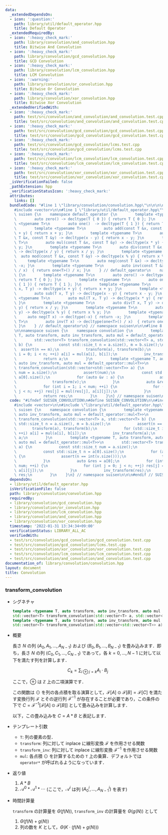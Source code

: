 ```yaml
---
data:
  _extendedDependsOn:
  - icon: ':question:'
    path: library/util/default_operator.hpp
    title: Default Operator
  _extendedRequiredBy:
  - icon: ':heavy_check_mark:'
    path: library/convolution/and_convolution.hpp
    title: Bitwise And Convolution
  - icon: ':heavy_check_mark:'
    path: library/convolution/gcd_convolution.hpp
    title: GCD Convolution
  - icon: ':heavy_check_mark:'
    path: library/convolution/lcm_convolution.hpp
    title: LCM Convolution
  - icon: ':warning:'
    path: library/convolution/or_convolution.hpp
    title: Bitwise Or Convolution
  - icon: ':heavy_check_mark:'
    path: library/convolution/xor_convolution.hpp
    title: Bitwise Xor Convolution
  _extendedVerifiedWith:
  - icon: ':heavy_check_mark:'
    path: test/src/convolution/and_convolution/and_convolution.test.cpp
    title: test/src/convolution/and_convolution/and_convolution.test.cpp
  - icon: ':heavy_check_mark:'
    path: test/src/convolution/gcd_convolution/gcd_convolution.test.cpp
    title: test/src/convolution/gcd_convolution/gcd_convolution.test.cpp
  - icon: ':heavy_check_mark:'
    path: test/src/convolution/gcd_convolution/lcms.test.cpp
    title: test/src/convolution/gcd_convolution/lcms.test.cpp
  - icon: ':heavy_check_mark:'
    path: test/src/convolution/lcm_convolution/lcm_convolution.test.cpp
    title: test/src/convolution/lcm_convolution/lcm_convolution.test.cpp
  - icon: ':heavy_check_mark:'
    path: test/src/convolution/xor_convolution/xor_convolution.test.cpp
    title: test/src/convolution/xor_convolution/xor_convolution.test.cpp
  _isVerificationFailed: false
  _pathExtension: hpp
  _verificationStatusIcon: ':heavy_check_mark:'
  attributes:
    links: []
  bundledCode: "#line 1 \"library/convolution/convolution.hpp\"\n\n\n\n#include <cassert>\n\
    #include <vector>\n\n#line 1 \"library/util/default_operator.hpp\"\n\n\n\nnamespace\
    \ suisen {\n    namespace default_operator {\n        template <typename T>\n\
    \        auto zero() -> decltype(T { 0 }) { return T { 0 }; }\n        template\
    \ <typename T>\n        auto one()  -> decltype(T { 1 }) { return T { 1 }; }\n\
    \        template <typename T>\n        auto add(const T &x, const T &y) -> decltype(x\
    \ + y) { return x + y; }\n        template <typename T>\n        auto sub(const\
    \ T &x, const T &y) -> decltype(x - y) { return x - y; }\n        template <typename\
    \ T>\n        auto mul(const T &x, const T &y) -> decltype(x * y) { return x *\
    \ y; }\n        template <typename T>\n        auto div(const T &x, const T &y)\
    \ -> decltype(x / y) { return x / y; }\n        template <typename T>\n      \
    \  auto mod(const T &x, const T &y) -> decltype(x % y) { return x % y; }\n   \
    \     template <typename T>\n        auto neg(const T &x) -> decltype(-x) { return\
    \ -x; }\n        template <typename T>\n        auto inv(const T &x) -> decltype(one<T>()\
    \ / x)  { return one<T>() / x; }\n    } // default_operator\n    namespace default_operator_noref\
    \ {\n        template <typename T>\n        auto zero() -> decltype(T { 0 }) {\
    \ return T { 0 }; }\n        template <typename T>\n        auto one()  -> decltype(T\
    \ { 1 }) { return T { 1 }; }\n        template <typename T>\n        auto add(T\
    \ x, T y) -> decltype(x + y) { return x + y; }\n        template <typename T>\n\
    \        auto sub(T x, T y) -> decltype(x - y) { return x - y; }\n        template\
    \ <typename T>\n        auto mul(T x, T y) -> decltype(x * y) { return x * y;\
    \ }\n        template <typename T>\n        auto div(T x, T y) -> decltype(x /\
    \ y) { return x / y; }\n        template <typename T>\n        auto mod(T x, T\
    \ y) -> decltype(x % y) { return x % y; }\n        template <typename T>\n   \
    \     auto neg(T x) -> decltype(-x) { return -x; }\n        template <typename\
    \ T>\n        auto inv(T x) -> decltype(one<T>() / x)  { return one<T>() / x;\
    \ }\n    } // default_operator\n} // namespace suisen\n\n\n#line 8 \"library/convolution/convolution.hpp\"\
    \n\nnamespace suisen {\n    namespace convolution {\n        template <typename\
    \ T, auto transform, auto inv_transform, auto mul = default_operator::mul<T>>\n\
    \        std::vector<T> transform_convolution(std::vector<T> a, std::vector<T>\
    \ b) {\n            const std::size_t n = a.size(), m = b.size();\n          \
    \  assert(n == m);\n            transform(a), transform(b);\n            for (std::size_t\
    \ i = 0; i < n; ++i) a[i] = mul(a[i], b[i]);\n            inv_transform(a);\n\
    \            return a;\n        }\n        template <typename T, auto transform,\
    \ auto inv_transform, auto mul = default_operator::mul<T>>\n        std::vector<T>\
    \ transform_convolution(std::vector<std::vector<T>> a) {\n            const std::size_t\
    \ num = a.size();\n            assert(num);\n            const std::size_t n =\
    \ a[0].size();\n            for (auto &v : a) {\n                assert(n == int(v.size()));\n\
    \                transform(v);\n            }\n            auto &res = a[0];\n\
    \            for (int i = 1; i < num; ++i) {\n                for (int j = 0;\
    \ j < n; ++j) res[j] = mul(res[j], a[i][j]);\n            }\n            inv_transform(res);\n\
    \            return res;\n        }\n    }\n} // namespace suisen\n\n\n\n"
  code: "#ifndef SUISEN_CONVOLUTION\n#define SUISEN_CONVOLUTION\n\n#include <cassert>\n\
    #include <vector>\n\n#include \"library/util/default_operator.hpp\"\n\nnamespace\
    \ suisen {\n    namespace convolution {\n        template <typename T, auto transform,\
    \ auto inv_transform, auto mul = default_operator::mul<T>>\n        std::vector<T>\
    \ transform_convolution(std::vector<T> a, std::vector<T> b) {\n            const\
    \ std::size_t n = a.size(), m = b.size();\n            assert(n == m);\n     \
    \       transform(a), transform(b);\n            for (std::size_t i = 0; i < n;\
    \ ++i) a[i] = mul(a[i], b[i]);\n            inv_transform(a);\n            return\
    \ a;\n        }\n        template <typename T, auto transform, auto inv_transform,\
    \ auto mul = default_operator::mul<T>>\n        std::vector<T> transform_convolution(std::vector<std::vector<T>>\
    \ a) {\n            const std::size_t num = a.size();\n            assert(num);\n\
    \            const std::size_t n = a[0].size();\n            for (auto &v : a)\
    \ {\n                assert(n == int(v.size()));\n                transform(v);\n\
    \            }\n            auto &res = a[0];\n            for (int i = 1; i <\
    \ num; ++i) {\n                for (int j = 0; j < n; ++j) res[j] = mul(res[j],\
    \ a[i][j]);\n            }\n            inv_transform(res);\n            return\
    \ res;\n        }\n    }\n} // namespace suisen\n\n\n#endif // SUISEN_CONVOLUTION\n"
  dependsOn:
  - library/util/default_operator.hpp
  isVerificationFile: false
  path: library/convolution/convolution.hpp
  requiredBy:
  - library/convolution/gcd_convolution.hpp
  - library/convolution/or_convolution.hpp
  - library/convolution/lcm_convolution.hpp
  - library/convolution/and_convolution.hpp
  - library/convolution/xor_convolution.hpp
  timestamp: '2022-01-31 13:34:34+09:00'
  verificationStatus: LIBRARY_ALL_AC
  verifiedWith:
  - test/src/convolution/gcd_convolution/gcd_convolution.test.cpp
  - test/src/convolution/gcd_convolution/lcms.test.cpp
  - test/src/convolution/xor_convolution/xor_convolution.test.cpp
  - test/src/convolution/lcm_convolution/lcm_convolution.test.cpp
  - test/src/convolution/and_convolution/and_convolution.test.cpp
documentation_of: library/convolution/convolution.hpp
layout: document
title: Convolution
---
```


### transform_convolution

- シグネチャ

  ```cpp
  template <typename T, auto transform, auto inv_transform, auto mul = default_operator::mul<T>>
  std::vector<T> transform_convolution(std::vector<T> a, std::vector<T> b) // (1)
  template <typename T, auto transform, auto inv_transform, auto mul = default_operator::mul<T>>
  std::vector<T> transform_convolution(std::vector<std::vector<T>> a) // (2)
  ```

- 概要

  長さ $N$ の列 $(A_0,A_1,\ldots,A_{N-1})$ および $(B_0,B_1,\ldots,B_{N-1})$ を畳み込みます．即ち，長さ $N$ の列 $(C_0,C_1,\ldots,C_{N-1})$ であって，各 $k=0,\ldots,N-1$ に対して以下を満たす列を計算します．

  $$ C _ k = \sum _ { i \oplus j = k } A _ i \cdot B _ j $$

  ここで，$\oplus$ は $\mathbb{Z}$ 上の二項演算です．
  
  この関数は $\odot$ を列の各点積を取る演算として，$\mathcal{F}[A]\odot \mathcal{F}[B]=\mathcal{F}[C]$ を満たす変換行列 $\mathcal{F}$ とその逆行列 $\mathcal{F}^{-1}$ が存在することが必要であり，この条件の下で $C=\mathcal{F}^{-1}\left[\mathcal{F}[A]\odot \mathcal{F}[B]\right]$ として畳み込みを計算します．

  以下，この畳み込みを $C=A\ast B$ と表記します．

- テンプレート引数

  - `T`: 列の要素の型．
  - `transform`: 列に対して inplace に線形変換 $\mathcal{F}$ を作用させる関数
  - `transform_inv`: 列に対して inplace に線形変換 $\mathcal{F}^{-1}$ を作用させる関数
  - `mul`: 各点積 $\odot$ を計算するための `T` 上の乗算．デフォルトでは `operator*` が呼ばれるようになっています．

- 返り値
  
  1. $A\ast B$
  2. $\mathcal{A}^0\ast \mathcal{A}^1\ast \cdots$ (ここで，$\mathcal{A}^i$ は列 $(A_0^i,\ldots,A_{N-1}^i)$ を表す)

- 時間計算量

  `transform` の計算量を $\Theta(f(N))$, `transform_inv` の計算量を $\Theta(g(N))$ として

  1. $\Theta(f(N)+g(N))$
  2. 列の数を $K$ として，$\Theta(K\cdot(f(N)+g(N)))$
